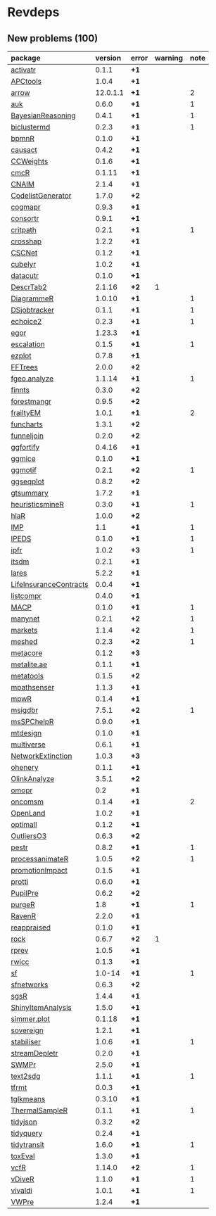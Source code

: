 # Revdeps

## New problems (100)

|package                |version  |error  |warning |note |
|:----------------------|:--------|:------|:-------|:----|
|[activatr](problems.md#activatr)|0.1.1    |__+1__ |        |     |
|[APCtools](problems.md#apctools)|1.0.4    |__+1__ |        |     |
|[arrow](problems.md#arrow)|12.0.1.1 |__+1__ |        |2    |
|[auk](problems.md#auk) |0.6.0    |__+1__ |        |1    |
|[BayesianReasoning](problems.md#bayesianreasoning)|0.4.1    |__+1__ |        |1    |
|[biclustermd](problems.md#biclustermd)|0.2.3    |__+1__ |        |1    |
|[bpmnR](problems.md#bpmnr)|0.1.0    |__+1__ |        |     |
|[causact](problems.md#causact)|0.4.2    |__+1__ |        |     |
|[CCWeights](problems.md#ccweights)|0.1.6    |__+1__ |        |     |
|[cmcR](problems.md#cmcr)|0.1.11   |__+1__ |        |     |
|[CNAIM](problems.md#cnaim)|2.1.4    |__+1__ |        |     |
|[CodelistGenerator](problems.md#codelistgenerator)|1.7.0    |__+2__ |        |     |
|[cogmapr](problems.md#cogmapr)|0.9.3    |__+1__ |        |     |
|[consortr](problems.md#consortr)|0.9.1    |__+1__ |        |     |
|[critpath](problems.md#critpath)|0.2.1    |__+1__ |        |1    |
|[crosshap](problems.md#crosshap)|1.2.2    |__+1__ |        |     |
|[CSCNet](problems.md#cscnet)|0.1.2    |__+1__ |        |     |
|[cubelyr](problems.md#cubelyr)|1.0.2    |__+1__ |        |     |
|[datacutr](problems.md#datacutr)|0.1.0    |__+1__ |        |     |
|[DescrTab2](problems.md#descrtab2)|2.1.16   |__+2__ |1       |     |
|[DiagrammeR](problems.md#diagrammer)|1.0.10   |__+1__ |        |1    |
|[DSjobtracker](problems.md#dsjobtracker)|0.1.1    |__+1__ |        |1    |
|[echoice2](problems.md#echoice2)|0.2.3    |__+1__ |        |1    |
|[egor](problems.md#egor)|1.23.3   |__+1__ |        |     |
|[escalation](problems.md#escalation)|0.1.5    |__+1__ |        |1    |
|[ezplot](problems.md#ezplot)|0.7.8    |__+1__ |        |     |
|[FFTrees](problems.md#fftrees)|2.0.0    |__+2__ |        |     |
|[fgeo.analyze](problems.md#fgeoanalyze)|1.1.14   |__+1__ |        |1    |
|[finnts](problems.md#finnts)|0.3.0    |__+2__ |        |     |
|[forestmangr](problems.md#forestmangr)|0.9.5    |__+2__ |        |     |
|[frailtyEM](problems.md#frailtyem)|1.0.1    |__+1__ |        |2    |
|[funcharts](problems.md#funcharts)|1.3.1    |__+2__ |        |     |
|[funneljoin](problems.md#funneljoin)|0.2.0    |__+2__ |        |     |
|[ggfortify](problems.md#ggfortify)|0.4.16   |__+1__ |        |     |
|[ggmice](problems.md#ggmice)|0.1.0    |__+1__ |        |     |
|[ggmotif](problems.md#ggmotif)|0.2.1    |__+2__ |        |1    |
|[ggseqplot](problems.md#ggseqplot)|0.8.2    |__+2__ |        |     |
|[gtsummary](problems.md#gtsummary)|1.7.2    |__+1__ |        |     |
|[heuristicsmineR](problems.md#heuristicsminer)|0.3.0    |__+1__ |        |1    |
|[hlaR](problems.md#hlar)|1.0.0    |__+2__ |        |     |
|[IMP](problems.md#imp) |1.1      |__+1__ |        |1    |
|[IPEDS](problems.md#ipeds)|0.1.0    |__+1__ |        |1    |
|[ipfr](problems.md#ipfr)|1.0.2    |__+3__ |        |1    |
|[itsdm](problems.md#itsdm)|0.2.1    |__+1__ |        |     |
|[lares](problems.md#lares)|5.2.2    |__+1__ |        |     |
|[LifeInsuranceContracts](problems.md#lifeinsurancecontracts)|0.0.4    |__+1__ |        |     |
|[listcompr](problems.md#listcompr)|0.4.0    |__+1__ |        |     |
|[MACP](problems.md#macp)|0.1.0    |__+1__ |        |1    |
|[manynet](problems.md#manynet)|0.2.1    |__+2__ |        |1    |
|[markets](problems.md#markets)|1.1.4    |__+2__ |        |1    |
|[meshed](problems.md#meshed)|0.2.3    |__+2__ |        |1    |
|[metacore](problems.md#metacore)|0.1.2    |__+3__ |        |     |
|[metalite.ae](problems.md#metaliteae)|0.1.1    |__+1__ |        |     |
|[metatools](problems.md#metatools)|0.1.5    |__+2__ |        |     |
|[mpathsenser](problems.md#mpathsenser)|1.1.3    |__+1__ |        |     |
|[mpwR](problems.md#mpwr)|0.1.4    |__+1__ |        |     |
|[msigdbr](problems.md#msigdbr)|7.5.1    |__+2__ |        |1    |
|[msSPChelpR](problems.md#msspchelpr)|0.9.0    |__+1__ |        |     |
|[mtdesign](problems.md#mtdesign)|0.1.0    |__+1__ |        |     |
|[multiverse](problems.md#multiverse)|0.6.1    |__+1__ |        |     |
|[NetworkExtinction](problems.md#networkextinction)|1.0.3    |__+3__ |        |     |
|[ohenery](problems.md#ohenery)|0.1.1    |__+1__ |        |     |
|[OlinkAnalyze](problems.md#olinkanalyze)|3.5.1    |__+2__ |        |     |
|[omopr](problems.md#omopr)|0.2      |__+1__ |        |     |
|[oncomsm](problems.md#oncomsm)|0.1.4    |__+1__ |        |2    |
|[OpenLand](problems.md#openland)|1.0.2    |__+1__ |        |     |
|[optimall](problems.md#optimall)|0.1.2    |__+1__ |        |     |
|[OutliersO3](problems.md#outlierso3)|0.6.3    |__+2__ |        |     |
|[pestr](problems.md#pestr)|0.8.2    |__+1__ |        |1    |
|[processanimateR](problems.md#processanimater)|1.0.5    |__+2__ |        |1    |
|[promotionImpact](problems.md#promotionimpact)|0.1.5    |__+1__ |        |     |
|[protti](problems.md#protti)|0.6.0    |__+1__ |        |     |
|[PupilPre](problems.md#pupilpre)|0.6.2    |__+2__ |        |     |
|[purgeR](problems.md#purger)|1.8      |__+1__ |        |1    |
|[RavenR](problems.md#ravenr)|2.2.0    |__+1__ |        |     |
|[reappraised](problems.md#reappraised)|0.1.0    |__+1__ |        |     |
|[rock](problems.md#rock)|0.6.7    |__+2__ |1       |     |
|[rprev](problems.md#rprev)|1.0.5    |__+1__ |        |     |
|[rwicc](problems.md#rwicc)|0.1.3    |__+1__ |        |     |
|[sf](problems.md#sf)   |1.0-14   |__+1__ |        |1    |
|[sfnetworks](problems.md#sfnetworks)|0.6.3    |__+2__ |        |     |
|[sgsR](problems.md#sgsr)|1.4.4    |__+1__ |        |     |
|[ShinyItemAnalysis](problems.md#shinyitemanalysis)|1.5.0    |__+1__ |        |     |
|[simmer.plot](problems.md#simmerplot)|0.1.18   |__+1__ |        |     |
|[sovereign](problems.md#sovereign)|1.2.1    |__+1__ |        |     |
|[stabiliser](problems.md#stabiliser)|1.0.6    |__+1__ |        |1    |
|[streamDepletr](problems.md#streamdepletr)|0.2.0    |__+1__ |        |     |
|[SWMPr](problems.md#swmpr)|2.5.0    |__+1__ |        |     |
|[text2sdg](problems.md#text2sdg)|1.1.1    |__+1__ |        |1    |
|[tfrmt](problems.md#tfrmt)|0.0.3    |__+1__ |        |     |
|[tglkmeans](problems.md#tglkmeans)|0.3.10   |__+1__ |        |     |
|[ThermalSampleR](problems.md#thermalsampler)|0.1.1    |__+1__ |        |1    |
|[tidyjson](problems.md#tidyjson)|0.3.2    |__+2__ |        |     |
|[tidyquery](problems.md#tidyquery)|0.2.4    |__+1__ |        |     |
|[tidytransit](problems.md#tidytransit)|1.6.0    |__+1__ |        |1    |
|[toxEval](problems.md#toxeval)|1.3.0    |__+1__ |        |     |
|[vcfR](problems.md#vcfr)|1.14.0   |__+2__ |        |1    |
|[vDiveR](problems.md#vdiver)|1.1.0    |__+1__ |        |1    |
|[vivaldi](problems.md#vivaldi)|1.0.1    |__+1__ |        |1    |
|[VWPre](problems.md#vwpre)|1.2.4    |__+1__ |        |     |

